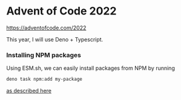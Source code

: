 # Advent of Code 2022
https://adventofcode.com/2022

This year, I will use Deno + Typescript.


### Installing NPM packages

Using ESM.sh, we can easily install packages from NPM by running

```sh
deno task npm:add my-package
```

[as described here](https://esm.sh/#use-cli-script)